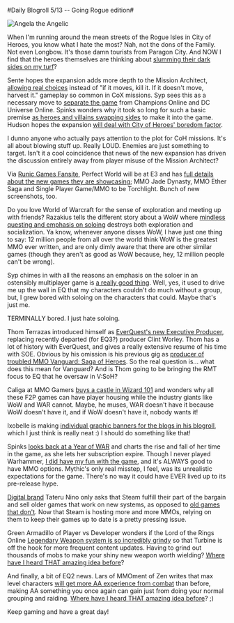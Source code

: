 #Daily Blogroll 5/13 -- Going Rogue edition#

![Angela the Angelic](http://westkarana.com/wp-content/uploads/2009/05/angelatheangelic.jpg "Angela the Angelic")

When I'm running around the mean streets of the Rogue Isles in City of Heroes, you know what I hate the most? Nah, not the dons of the Family. Not even Longbow. It's those damn tourists from Paragon City. And NOW I find that the heroes themselves are thinking about [slumming their dark sides on my turf](http://www.cityofheroes.com/goingrogue/)?

Sente hopes the expansion adds more depth to the Mission Architect, [allowing real choices](http://adingworld.wordpress.com/2009/05/12/city-of-rogues/) instead of "if it moves, kill it. If it doesn't move, harvest it." gameplay so common in CoX missions. Syp sees this as a necessary move to [separate the game](http://biobreak.wordpress.com/2009/05/12/city-of-roguecraft/) from Champions Online and DC Universe Online. Spinks wonders why it took so long for such a basic premise [as heroes and villains swapping sides](http://spinksville.wordpress.com/2009/05/12/new-expansion-for-city-of-heroo/) to make it into the game. Hudson hopes the expansion [will deal with City of Heroes' boredom factor](http://hudshideout.com/blog/?p=2478). 

I dunno anyone who actually pays attention to the plot for CoH missions. It's all about blowing stuff up. Really LOUD. Enemies are just something to target. Isn't it a cool coincidence that news of the new expansion has driven the discussion entirely away from player misuse of the Mission Architect?

Via [Runic Games Fansite](http://www.runicgamesfansite.com/2009/05/13/e3-fact-sheet-and-screenshots/), Perfect World will be at E3 and has [full details about the new games they are showcasing](http://www.perfectworld.com/e3_2009); MMO Jade Dynasty, MMO Ether Saga and Single Player Game/MMO to be Torchlight. Bunch of new screenshots, too.

Do you love World of Warcraft for the sense of exploration and meeting up with friends? Razakius tells the different story about a WoW where [mindless questing and emphasis on soloing](http://razakius.com/games/gaming/dislike-world-warcraft/) destroys both exploration and socialization. Ya know, whenever anyone disses WoW, I have just one thing to say: 12 million people from all over the world think WoW is the greatest MMO ever written, and are only dimly aware that there are other similar games (though they aren't as good as WoW because, hey, 12 million people can't be wrong).

Syp chimes in with all the reasons an emphasis on the soloer in an ostensibly multiplayer game is [a really good thing](http://biobreak.wordpress.com/2009/05/12/the-era-of-the-solo-mmorpger/). Well, yes, it used to drive me up the wall in EQ that my characters couldn't do much without a group, but, I grew bored with soloing on the characters that could. Maybe that's just me.

TERMINALLY bored. I just hate soloing.

Thom Terrazas introduced himself as [EverQuest's new Executive Producer](http://eqdev.wordpress.com/2009/05/12/hello-fellow-inhabitants-of-norrath/), replacing recently departed (for EQ3?) producer Clint Worley. Thom has a lot of history with EverQuest, and gives a really extensive resume of his time with SOE. Obvious by his omission is his previous gig as [producer of troubled MMO Vanguard: Saga of Heroes](http://www.massively.com/2009/02/06/vanguards-past-present-and-future-with-producer-thom-terrazas/). So the real question is... what does this mean for Vanguard? And is Thom going to be bringing the RMT focus to EQ that he oversaw in V:SoH?

Caliga at MMO Gamers [buys a castle in Wizard 101](http://mmogamers.freeblogit.com/2009/05/11/pull-up-a-chair-w101-housing/) and wonders why all these F2P games can have player housing while the industry giants like WoW and WAR cannot. Maybe, he muses, WAR doesn't have it because WoW doesn't have it, and if WoW doesn't have it, nobody wants it!

Ixobelle is making [individual graphic banners for the blogs in his blogroll](http://www.ixobelle.com/2009/05/now-with-more-ads.html), which I just think is really neat :) I should do something like that!

Spinks [looks back at a Year of WAR](http://spinksville.wordpress.com/2009/05/12/on-war/) and charts the rise and fall of her time in the game, as she lets her subscription expire. Though I never played Warhammer, [I did have my fun with the game](http://westkarana.com/index.php/category/mmos/war/straight-talk-warhammer/), and it's ALWAYS good to have MMO options. Mythic's only real misstep, I feel, was its unrealistic expectations for the game. There's no way it could have EVER lived up to its pre-release hype.

[Digital brand](http://dwellonit.taterunino.net/2009/05/12/why-i-havent-friended-you-in-facebook/) Tateru Nino only asks that Steam fulfill their part of the bargain and sell older games that work on new systems, as opposed to [old games that don't](http://dwellonit.taterunino.net/2009/05/12/letting-out-the-steam/). Now that Steam is hosting more and more MMOs, relying on them to keep their games up to date is a pretty pressing issue.

Green Armadillo of Player vs Developer wonders if the Lord of the Rings Online [Legendary Weapon system is so incredibly grindy](http://playervsdeveloper.blogspot.com/2009/05/800lb-content-gorilla-attacks-middle.html) so that Turbine is off the hook for more frequent content updates. Having to grind out thousands of mobs to make your shiny new weapon worth wielding? [Where have I heard THAT amazing idea before](http://www.thesafehouse.org/forums/showthread.php?t=20398)?

And finally, a bit of EQ2 news. Lars of MMOment of Zen writes that max level characters [will get more AA experience from combat](http://mmomentofzen.blogspot.com/2009/05/aa-xp-conversion.html) than before, making AA something you once again can gain just from doing your normal grouping and raiding. [Where have I heard THAT amazing idea before](http://eqplayers.station.sony.com/news_article.vm?id=50943&month=042008)? ;)

Keep gaming and have a great day!

